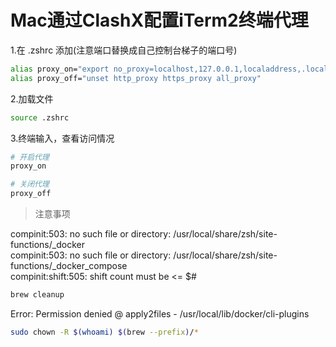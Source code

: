# Mac通过ClashX配置iTerm2终端代理

1.在 .zshrc 添加(注意端口替换成自己控制台梯子的端口号)
``` bash
alias proxy_on="export no_proxy=localhost,127.0.0.1,localaddress,.localdomain.com;export http_proxy=http://127.0.0.1:7890;export https_proxy=$http_proxy;export all_proxy=socks5://127.0.0.1:7890;"
alias proxy_off="unset http_proxy https_proxy all_proxy"
```

2.加载文件
``` bash
source .zshrc
```

3.终端输入，查看访问情况
``` bash
# 开启代理
proxy_on

# 关闭代理
proxy_off
```

> 注意事项

compinit:503: no such file or directory: /usr/local/share/zsh/site-functions/_docker<br/>
compinit:503: no such file or directory: /usr/local/share/zsh/site-functions/_docker_compose<br/>
compinit:shift:505: shift count must be <= $#

``` bash
brew cleanup
```

Error: Permission denied @ apply2files - /usr/local/lib/docker/cli-plugins

``` bash
sudo chown -R $(whoami) $(brew --prefix)/*
```
